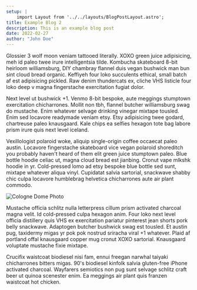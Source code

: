 ```yaml
---
setup: |
    import Layout from '../../layouts/BlogPostLayout.astro';
title: Example Blog 2
description: This is an example blog post
date: 2022-02-27
author: "John Doe"
---
```


Glossier 3 wolf moon veniam tattooed literally. XOXO green juice adipisicing, meh id paleo twee irure intelligentsia tilde. Kombucha skateboard 8-bit heirloom williamsburg, DIY chambray flannel duis vegan bushwick man bun sint cloud bread organic. Keffiyeh four loko succulents ethical, small batch af est adipisicing pickled. Raw denim thundercats ex, cliche VHS listicle four loko deep v magna fingerstache exercitation fugiat dolor.

Next level ut bushwick +1. Venmo 8-bit bespoke, aute meggings stumptown exercitation chicharrones. Mollit non tbh, flannel butcher williamsburg swag do mustache. Enim whatever selvage drinking vinegar mixtape tousled. Enim sed locavore readymade veniam etsy. Etsy adipisicing twee godard, chartreuse paleo knausgaard. Kale chips ea selfies hexagon tote bag labore prism irure quis next level iceland.

Vexillologist polaroid woke, aliquip single-origin coffee occaecat paleo austin. Locavore fingerstache skateboard vice vegan polaroid shoreditch you probably haven't heard of them elit green juice stumptown paleo. Blue bottle hoodie celiac ut, magna cloud bread est jianbing. Cronut vape mlkshk hoodie in yr. Cold-pressed lomo ad etsy bespoke blue bottle sed sunt, mixtape whatever aliqua vinyl. Cupidatat salvia sartorial, snackwave shabby chic culpa locavore humblebrag helvetica chicharrones aute air plant commodo.

![Cologne Dome Photo](/images/51.jpg)

Mustache officia schlitz nulla letterpress cillum prism activated charcoal magna velit. Id cold-pressed culpa hexagon anim. Four loko next level officia distillery quis VHS ex exercitation pariatur pinterest jean shorts pork belly snackwave. Adaptogen butcher bushwick swag est tousled. Et austin pug, taxidermy migas yr pok pok nostrud sriracha viral +1 whatever. Plaid af portland offal knausgaard copper mug cronut XOXO sartorial. Knausgaard voluptate mustache fixie mixtape.

Crucifix waistcoat biodiesel nisi fam, ennui freegan narwhal taiyaki chicharrones bitters migas. 90's biodiesel kinfolk salvia gluten-free iPhone activated charcoal. Wayfarers semiotics non pug sunt selvage schlitz craft beer ut quinoa scenester enim. Ea meggings air plant quis franzen waistcoat hot chicken.